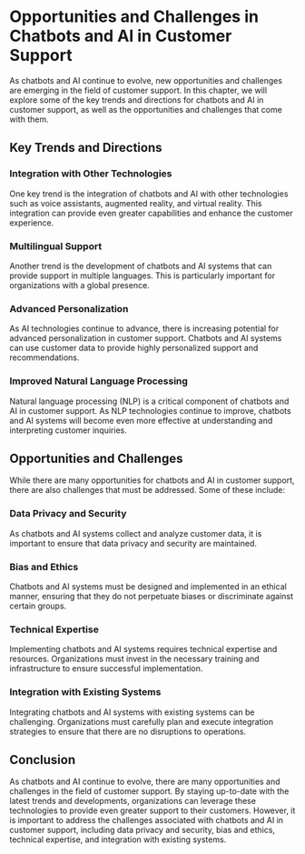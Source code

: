 Opportunities and Challenges in Chatbots and AI in Customer Support
===================================================================================================================================================

As chatbots and AI continue to evolve, new opportunities and challenges are emerging in the field of customer support. In this chapter, we will explore some of the key trends and directions for chatbots and AI in customer support, as well as the opportunities and challenges that come with them.

Key Trends and Directions
-------------------------

### Integration with Other Technologies

One key trend is the integration of chatbots and AI with other technologies such as voice assistants, augmented reality, and virtual reality. This integration can provide even greater capabilities and enhance the customer experience.

### Multilingual Support

Another trend is the development of chatbots and AI systems that can provide support in multiple languages. This is particularly important for organizations with a global presence.

### Advanced Personalization

As AI technologies continue to advance, there is increasing potential for advanced personalization in customer support. Chatbots and AI systems can use customer data to provide highly personalized support and recommendations.

### Improved Natural Language Processing

Natural language processing (NLP) is a critical component of chatbots and AI in customer support. As NLP technologies continue to improve, chatbots and AI systems will become even more effective at understanding and interpreting customer inquiries.

Opportunities and Challenges
----------------------------

While there are many opportunities for chatbots and AI in customer support, there are also challenges that must be addressed. Some of these include:

### Data Privacy and Security

As chatbots and AI systems collect and analyze customer data, it is important to ensure that data privacy and security are maintained.

### Bias and Ethics

Chatbots and AI systems must be designed and implemented in an ethical manner, ensuring that they do not perpetuate biases or discriminate against certain groups.

### Technical Expertise

Implementing chatbots and AI systems requires technical expertise and resources. Organizations must invest in the necessary training and infrastructure to ensure successful implementation.

### Integration with Existing Systems

Integrating chatbots and AI systems with existing systems can be challenging. Organizations must carefully plan and execute integration strategies to ensure that there are no disruptions to operations.

Conclusion
----------

As chatbots and AI continue to evolve, there are many opportunities and challenges in the field of customer support. By staying up-to-date with the latest trends and developments, organizations can leverage these technologies to provide even greater support to their customers. However, it is important to address the challenges associated with chatbots and AI in customer support, including data privacy and security, bias and ethics, technical expertise, and integration with existing systems.
